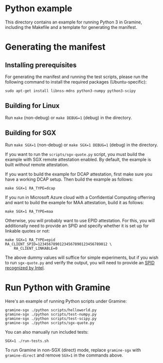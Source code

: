 # Python example

This directory contains an example for running Python 3 in Gramine, including
the Makefile and a template for generating the manifest.

# Generating the manifest

## Installing prerequisites

For generating the manifest and running the test scripts, please run the following
command to install the required packages (Ubuntu-specific):

    sudo apt-get install libnss-mdns python3-numpy python3-scipy

## Building for Linux

Run `make` (non-debug) or `make DEBUG=1` (debug) in the directory.

## Building for SGX

Run `make SGX=1` (non-debug) or `make SGX=1 DEBUG=1` (debug) in the directory.

If you want to run the `scripts/sgx-quote.py` script, you must build the example
with SGX remote attestation enabled. By default, the example is built *without*
remote attestation.

If you want to build the example for DCAP attestation, first make sure you have
a working DCAP setup. Then build the example as follows:
```
make SGX=1 RA_TYPE=dcap
```

If you run in Microsoft Azure cloud with a Confidential Computing offerring and
want to build the example for MAA attestation, build it as follows:
```
make SGX=1 RA_TYPE=maa
```

Otherwise, you will probably want to use EPID attestation. For this, you will
additionally need to provide an SPID and specify whether it is set up for
linkable quotes or not:

```
make SGX=1 RA_TYPE=epid RA_CLIENT_SPID=12345678901234567890123456789012 \
    RA_CLIENT_LINKABLE=0
```

The above dummy values will suffice for simple experiments, but if you wish to
run `sgx-quote.py` and verify the output, you will need to provide an
[SPID recognized by Intel][spid].

[spid]: https://gramine.readthedocs.io/en/latest/sgx-intro.html#term-spid

# Run Python with Gramine

Here's an example of running Python scripts under Gramine:
```
gramine-sgx ./python scripts/helloworld.py
gramine-sgx ./python scripts/test-numpy.py
gramine-sgx ./python scripts/test-scipy.py
gramine-sgx ./python scripts/sgx-quote.py
```

You can also manually run included tests:
```
SGX=1 ./run-tests.sh
```

To run Gramine in non-SGX (direct) mode, replace `gramine-sgx` with
`gramine-direct` and remove `SGX=1` in the commands above.
